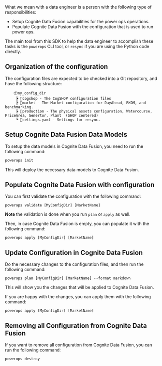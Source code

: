 What we mean with a data engineer is a person with the following type of responsibilities:

* Setup Cognite Data Fusion capabilities for the power ops operations.
* Populate Cognite Data Fusion with the configuration that is used to run power ops.

The main tool from this SDK to help the data engineer to accomplish these tasks is the `powerops` CLI tool,
or `resync` if you are using the Python code directly.

## Organization of the configuration

The configuration files are expected to be checked into a Git repository, and have the following structure:

```text
    📦my_config_dir
     ┣ 📂cogshop - The CogSHOP configuration files
     ┣ 📂market - The Market configuration for DayAhead, RKOM, and benchmarking.
     ┣ 📂production - The physical assets configuration, Watercourse, PriceArea, Genertor, Plant  (SHOP centered)
     ┗ 📜settings.yaml - Settings for resync.
```

## Setup Cognite Data Fusion Data Models

To setup the data models in Cognite Data Fusion, you need to run the following command:

```bash
powerops init
```

This will deploy the necessary data models to Cognite Data Fusion.

## Populate Cognite Data Fusion with configuration

You can first validate the configuration with the following command:

```
powerops validate [MyConfigDir] [MarketName]
```
**Note** the validation is done when you run `plan` or `apply` as well.

Then, in case Cognite Data Fusion is empty, you can populate it with the following command:
```
powerops apply [MyConfigDir] [MarketName]
```

## Update Configuration in Cognite Data Fusion

Do the necessary changes to the configuration files, and then run the following command:

```
powerops plan [MyConfigDir] [MarketName] --format markdown
```

This will show you the changes that will be applied to Cognite Data Fusion.

If you are happy with the changes, you can apply them with the following command:

```
powerops apply [MyConfigDir] [MarketName]
```

## Removing all Configuration from Cognite Data Fusion

If you want to remove all configuration from Cognite Data Fusion, you can run the following command:

```
powerops destroy
```
